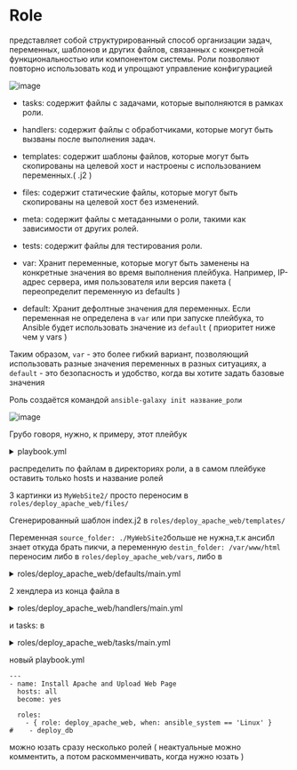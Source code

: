 # Role

представляет собой структурированный способ организации задач, переменных, шаблонов и других файлов, связанных с конкретной функциональностью или компонентом системы. Роли позволяют повторно использовать код и упрощают управление конфигурацией

![image](https://github.com/user-attachments/assets/0a0135f0-befa-4d7f-8b79-a4d2509cc201)

- tasks: содержит файлы с задачами, которые выполняются в рамках роли.
- handlers: содержит файлы с обработчиками, которые могут быть вызваны после выполнения задач.
- templates: содержит шаблоны файлов, которые могут быть скопированы на целевой хост и настроены с использованием переменных.( .j2 )
- files: содержит статические файлы, которые могут быть скопированы на целевой хост без изменений.
- meta: содержит файлы с метаданными о роли, такими как зависимости от других ролей.
- tests: содержит файлы для тестирования роли.

- var: Хранит переменные, которые могут быть заменены на конкретные значения во время выполнения плейбука. Например, IP-адрес сервера, имя пользователя или версия пакета ( переопределит переменную из defaults )
- default: Хранит дефолтные значения для переменных. Если переменная не определена в `var` или при запуске плейбука, то Ansible будет использовать значение из `default` ( приоритет ниже чем у vars )

Таким образом, `var` - это более гибкий вариант, позволяющий использовать разные значения переменных в разных ситуациях, а `default` - это безопасность и удобство, когда вы хотите задать базовые значения

Роль создаётся командой ```ansible-galaxy init название_роли```

![image](https://github.com/user-attachments/assets/8b2df6e4-825d-4ff4-8dff-ccd633436192)

Грубо говоря, нужно, к примеру, этот плейбук

<details> <summary>playbook.yml</summary>

```
---
- name: Install Apache and Upload Web Page
  hosts: all
  become: yes

  vars:
    source_folder: ./MyWebSite2
    destin_folder: /var/www/html

  tasks:

  - block:  #=========Block for Debian=======#

    - name: Install Apache for Debian
      apt: name=apache2 state=latest

    - name: Start WebServer and enable for Debian
      service: name=apache2 state=started enabled=yes

    when: ansible_os_family == "Debian"

  - block: #==========Block for Redhat=======#

    - name: Install Apache for Redhat
      yum: name=httpd state=latest

    - name: Start WebServer and enable for Redhat
      service: name=httpd state=started enabled=yes

    when: ansible_os_family == "Redhat"

  - name: Generate J2
    template: src={{ source_folder }}/index.j2 dest={{ destin_folder }}/index.html mode=0555
    notify:
       - Restart Apache Debian
       - Restart Apache Redhat

  - name: Copy Web Page to servers Debian
    copy: src={{ source_folder }}/{{ item }} dest={{ destin_folder }} mode=0555
    loop:
       - "dota.png"
       - "dota2.png"
       - "dota3.png"
    notify:
       - Restart Apache Debian
       - Restart Apache Redhat

  handlers:
  - name: Restart Apache Debian
    service: name=apache2 state=restarted
    when: ansible_os_family == "Debian"

  - name: Restart Apache Redhat
    service: name=httpd state=restarted
    when: ansible_os_family == "Redhat"

```
</details>

распределить по файлам в директориях роли, а в самом плейбуке оставить только hosts и название ролей

3 картинки из ```MyWebSite2/``` просто переносим в ```roles/deploy_apache_web/files/```

Сгенерированный шаблон index.j2 в ```roles/deploy_apache_web/templates/```

Переменная ```source_folder: ./MyWebSite2```больше не нужна,т.к ансибл знает откуда брать пикчи, а переменную ```destin_folder: /var/www/html``` переносим либо в ```roles/deploy_apache_web/vars```, либо в

<details> <summary>roles/deploy_apache_web/defaults/main.yml</summary>

```
---
# defaults file for deploy_apache_web

destin_folder: /var/www/html
```
</details>

2 хендлера из конца файла в 

<details> <summary>roles/deploy_apache_web/handlers/main.yml</summary>

```
---
# handlers file for deploy_apache_web

- name: Restart Apache Debian
  service: name=apache2 state=restarted
  when: ansible_os_family == "Debian"

- name: Restart Apache Redhat
  service: name=httpd state=restarted
  when: ansible_os_family == "Redhat"
```
</details>

и tasks: в

<details> <summary>roles/deploy_apache_web/tasks/main.yml</summary>

```
---
# tasks file for deploy_apache_web

- block:  #=========Block for Debian=======#

  - name: Install Apache for Debian
    apt: name=apache2 state=latest

  - name: Start WebServer and enable for Debian
    service: name=apache2 state=started enabled=yes

  when: ansible_os_family == "Debian"

- block: #==========Block for Redhat=======#

  - name: Install Apache for Redhat
    yum: name=httpd state=latest

  - name: Start WebServer and enable for Redhat
    service: name=httpd state=started enabled=yes

  when: ansible_os_family == "Redhat"

- name: Generate J2
  template: src=index.j2 dest={{ destin_folder }}/index.html mode=0555
  notify:
      - Restart Apache Debian
      - Restart Apache Redhat

- name: Copy Web Page to servers Debian
  copy: src={{ item }} dest={{ destin_folder }} mode=0555
  loop:
      - "dota.png"
      - "dota2.png"
      - "dota3.png"
  notify:
      - Restart Apache Debian
      - Restart Apache Redhat
```
</details>

новый playbook.yml
```
---
- name: Install Apache and Upload Web Page
  hosts: all
  become: yes

  roles:
    - { role: deploy_apache_web, when: ansible_system == 'Linux' }
#    - deploy_db
```
можно юзать сразу несколько ролей ( неактуальные можно комментить, а потом раскомменчивать, когда нужно юзать )
